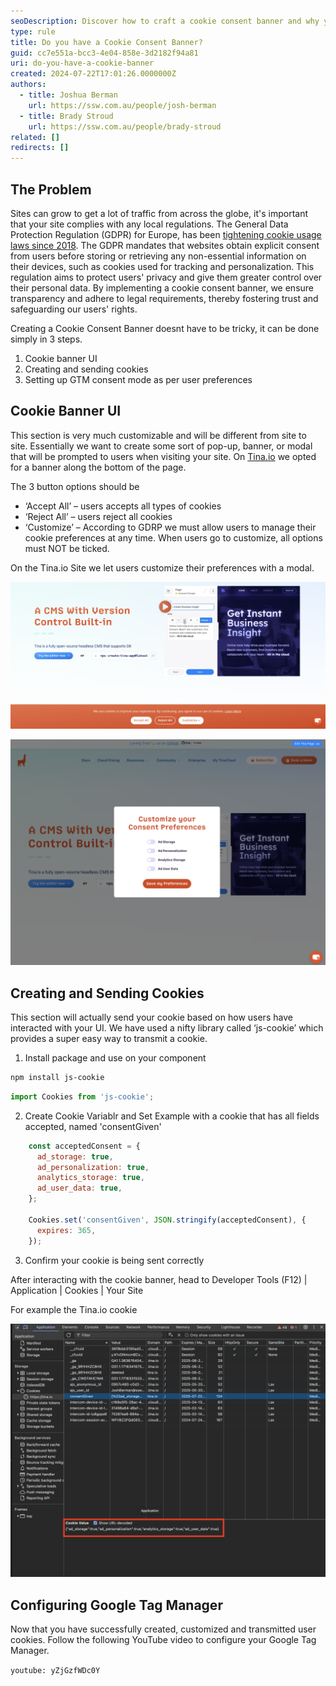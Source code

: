 ```yaml
---
seoDescription: Discover how to craft a cookie consent banner and why you must be careful about how you collect user data
type: rule
title: Do you have a Cookie Consent Banner?
guid: cc7e551a-bcc3-4e04-858e-3d2182f94a81
uri: do-you-have-a-cookie-banner
created: 2024-07-22T17:01:26.0000000Z
authors:
  - title: Joshua Berman
    url: https://ssw.com.au/people/josh-berman
  - title: Brady Stroud
    url: https://ssw.com.au/people/brady-stroud
related: []
redirects: []
---
```


## The Problem

Sites can grow to get a lot of traffic from across the globe, it's important that your site complies with any local regulations. The General Data Protection Regulation (GDPR) for Europe, has been [tightening cookie usage laws since 2018](https://gdpr.eu/cookies/). The GDPR mandates that websites obtain explicit consent from users before storing or retrieving any non-essential information on their devices, such as cookies used for tracking and personalization. This regulation aims to protect users' privacy and give them greater control over their personal data. By implementing a cookie consent banner, we ensure transparency and adhere to legal requirements, thereby fostering trust and safeguarding our users' rights.

Creating a Cookie Consent Banner doesnt have to be tricky, it can be done simply in 3 steps.

1. Cookie banner UI
2. Creating and sending cookies
3. Setting up GTM consent mode as per user preferences

## Cookie Banner UI

This section is very much customizable and will be different from site to site. Essentially we want to create some sort of pop-up, banner, or modal that will be prompted to users when visiting your site. On [Tina.io](https://tina.io) we opted for a banner along the bottom of the page.

The 3 button options should be

* ‘Accept All’ – users accepts all types of cookies
* ‘Reject All’ – users reject all cookies
* ‘Customize’ – According to GDRP we must allow users to manage their cookie preferences at any time. When users go to customize, all options must NOT be ticked.

On the Tina.io Site we let users customize their preferences with a modal.

![Figure: 🍪 Cookie Banner on Tina.io](tina-cookie-banner.jpg)

![Figure: 🍪 Cookie Preference Modal on Tina.io](tina-cookie-modal.jpg)

## Creating and Sending Cookies

This section will actually send your cookie based on how users have interacted with your UI. We have used a nifty library called ‘js-cookie’ which provides a super easy way to transmit a cookie.

1. Install package and use on your component

```bash
npm install js-cookie
```

```js
import Cookies from 'js-cookie';
```

2. Create Cookie Variablr and Set
Example with a cookie that has all fields accepted, named 'consentGiven'

```js
    const acceptedConsent = {
      ad_storage: true,
      ad_personalization: true,
      analytics_storage: true,
      ad_user_data: true,
    };

    Cookies.set('consentGiven', JSON.stringify(acceptedConsent), {
      expires: 365,
    });
```

3. Confirm your cookie is being sent correctly

After interacting with the cookie banner, head to Developer Tools (F12) | Application | Cookies | Your Site

For example the Tina.io cookie

![Figure: 🍪 Tina.io Cookie](dev-tools-cookie.jpg)

## Configuring Google Tag Manager

Now that you have successfully created, customized and transmitted user cookies. Follow the following YouTube video to configure your Google Tag Manager.

`youtube: yZjGzfWDc0Y`
